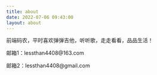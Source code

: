 ```yaml
---
title: about
date: 2022-07-06 09:43:00
layout: about
---
```

前端码农，平时喜欢弹弹吉他，听听歌，走走看看，品品生活！

<div class="note note-success">
    <p>邮箱1：lessthan4408@163.com</p> 
    <p>邮箱2：lessthan4408@gmail.com</p> 
</div>